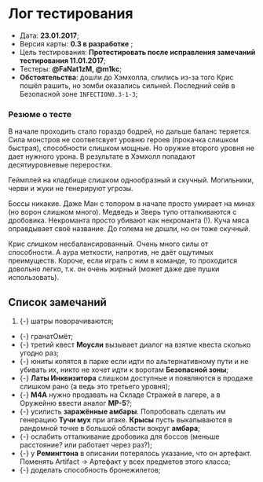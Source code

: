 # Лог тестирования

* Дата: **23.01.2017**;
* Версия карты: **0.3 в разработке** ;
* Цель тестирования: **Протестировать после исправления замечаний тестирования 11.01.2017**;
* Тестеры: **@FaNat1zM, @m1kc**;
* **Обстоятельства**: дошли до Хэмхолла, слились из-за того Крис пошёл рашить, но зомби оказались сильней. Последний сейв в Безопасной зоне `INFECTION0.3-1-3`;

### Резюме о тесте

В начале проходить стало гораздо бодрей, но дальше баланс теряется. Сила монстров не соответсвует уровню героев (прокачка слишком быстрая), способности слишком мощные. Но оружие второго уровня не дает нужного урона. В результате в Хэмхолл попадают десятиуровневые переростки.

Геймплей на кладбище слишком однообразный и скучный. Могильники, черви и жуки не генерируют угрозы.

Боссы никакие. Даже Ман с топором в начале просто умирает на минах (но ворон слишком много). Медведь и Зверь тупо отталкиваются с дробовика. Некроманта просто убивают как некроманта (!). Куча мяса оправдывает своё название. До голема не дошли, но он тоже скучный.

Крис слишком несбалансированный. Очень много силы от способности. А аура меткости, напротив, не даёт ощутимых преимуществ. Короче, если играть с ним в команде, то проходится довольно легко, т.к. он очень жирный (может даже две пушки использовать).

## Список замечаний

1. {-} шатры поворачиваются;
* {-} гранатОмёт;
* {-} третий квест **Моусли** вызывает диалог на взятие квеста сколько угодно раз;
* {-} юниты копятся в парке если идти по альтернативному пути и не убивать их, никто не хочет идти к воротам **Безопасной зоны**;
* {-} **Латы Инквизитора** слишком доступные и появляются в продаже слишком рано (а ведь это третьего уровня);
* {-} **М4А** нужно продавать на Складе Стражей в лагере, а в Оружейню ввести аналог **MP-5**?;
* {-} усилисть **заражённые амбары**. Попробовать сделать им генерацию **Тучи мух** при атаке. **Крысы** пусть выкапываются в рандомной точке в большой области вокруг **амбара**;
* {-} ослабить отталкивание дробовика для боссов (меньше расстояние? или работает через раз?);
* {-} у **Ремингтона** в описании потерялось указание, что он артефакт. Поменять Artifact -> Артефакт у всех предметов этого класса;
* {-} доделать способность бронежилетов;